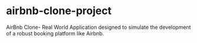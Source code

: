 # airbnb-clone-project
AirBnb Clone- Real World Application designed to simulate the development of a robust booking platform like Airbnb.
